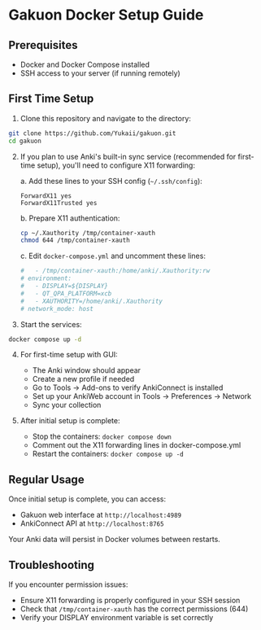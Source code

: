 # Gakuon Docker Setup Guide

## Prerequisites

- Docker and Docker Compose installed
- SSH access to your server (if running remotely)

## First Time Setup

1. Clone this repository and navigate to the directory:

```bash
git clone https://github.com/Yukaii/gakuon.git
cd gakuon
```

2. If you plan to use Anki's built-in sync service (recommended for first-time setup), you'll need to configure X11 forwarding:

   a. Add these lines to your SSH config (`~/.ssh/config`):
   ```
   ForwardX11 yes
   ForwardX11Trusted yes
   ```

   b. Prepare X11 authentication:
   ```bash
   cp ~/.Xauthority /tmp/container-xauth
   chmod 644 /tmp/container-xauth
   ```

   c. Edit `docker-compose.yml` and uncomment these lines:
   ```yaml
   #   - /tmp/container-xauth:/home/anki/.Xauthority:rw
   # environment:
   #   - DISPLAY=${DISPLAY}
   #   - QT_QPA_PLATFORM=xcb
   #   - XAUTHORITY=/home/anki/.Xauthority
   # network_mode: host
   ```

3. Start the services:

```bash
docker compose up -d
```

4. For first-time setup with GUI:
   - The Anki window should appear
   - Create a new profile if needed
   - Go to Tools -> Add-ons to verify AnkiConnect is installed
   - Set up your AnkiWeb account in Tools -> Preferences -> Network
   - Sync your collection

5. After initial setup is complete:
   - Stop the containers: `docker compose down`
   - Comment out the X11 forwarding lines in docker-compose.yml
   - Restart the containers: `docker compose up -d`

## Regular Usage

Once initial setup is complete, you can access:
- Gakuon web interface at `http://localhost:4989`
- AnkiConnect API at `http://localhost:8765`

Your Anki data will persist in Docker volumes between restarts.

## Troubleshooting

If you encounter permission issues:
- Ensure X11 forwarding is properly configured in your SSH session
- Check that `/tmp/container-xauth` has the correct permissions (644)
- Verify your DISPLAY environment variable is set correctly

